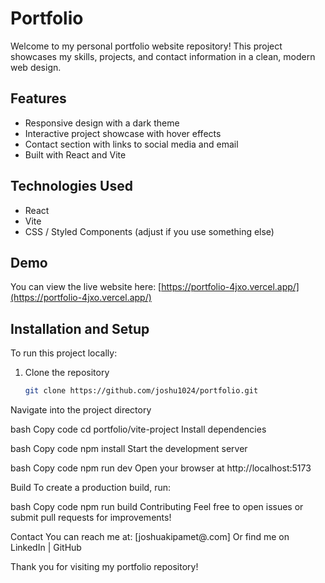 # Portfolio

Welcome to my personal portfolio website repository! This project showcases my skills, projects, and contact information in a clean, modern web design.

## Features

- Responsive design with a dark theme
- Interactive project showcase with hover effects
- Contact section with links to social media and email
- Built with React and Vite

## Technologies Used

- React
- Vite
- CSS / Styled Components (adjust if you use something else)

## Demo

You can view the live website here: [https://portfolio-4jxo.vercel.app/](https://portfolio-4jxo.vercel.app/)

## Installation and Setup

To run this project locally:

1. Clone the repository  
   ```bash
   git clone https://github.com/joshu1024/portfolio.git
Navigate into the project directory

bash
Copy code
cd portfolio/vite-project
Install dependencies

bash
Copy code
npm install
Start the development server

bash
Copy code
npm run dev
Open your browser at http://localhost:5173

Build
To create a production build, run:

bash
Copy code
npm run build
Contributing
Feel free to open issues or submit pull requests for improvements!

Contact
You can reach me at: [joshuakipamet@.com]
Or find me on LinkedIn | GitHub

Thank you for visiting my portfolio repository!

